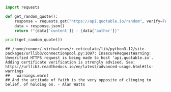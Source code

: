 ``` python
import requests

def get_random_quote():
    response = requests.get("https://api.quotable.io/random", verify=False)
    data = response.json()
    return f"{data['content']} - {data['author']}"

print(get_random_quote())
```

    ## /home/runner/.virtualenvs/r-reticulate/lib/python3.12/site-packages/urllib3/connectionpool.py:1097: InsecureRequestWarning: Unverified HTTPS request is being made to host 'api.quotable.io'. Adding certificate verification is strongly advised. See: https://urllib3.readthedocs.io/en/latest/advanced-usage.html#tls-warnings
    ##   warnings.warn(
    ## And the attitude of faith is the very opposite of clinging to belief, of holding on. - Alan Watts
